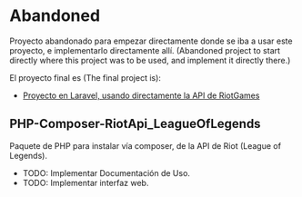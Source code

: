 # Abandoned

Proyecto abandonado para empezar directamente donde se iba a usar este proyecto, e implementarlo directamente allí.
(Abandoned project to start directly where this project was to be used, and implement it directly there.)

El proyecto final es (The final project is):

- [Proyecto en Laravel, usando directamente la API de RiotGames](https://github.com/jsalmoralp/PHP-Laravel-RiotApi_LeagueOfLegends)

## PHP-Composer-RiotApi_LeagueOfLegends

Paquete de PHP para instalar vía composer, de la API de Riot (League of Legends).

- TODO: Implementar Documentación de Uso.
- TODO: Implementar interfaz web.
